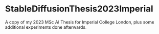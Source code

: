 # StableDiffusionThesis2023Imperial
A copy of my 2023 MSc AI Thesis for Imperial College London, plus some additional experiments done afterwards.
